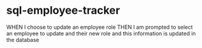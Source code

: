 # sql-employee-tracker
<!-- GIVEN a command-line application that accepts user input
WHEN I start the application
THEN I am presented with the following options: view all departments, view all roles, view all employees, add a department, add a role, add an employee, and update an employee role -->
<!-- WHEN I choose to view all departments
THEN I am presented with a formatted table showing department names and department ids -->
<!-- WHEN I choose to view all roles
THEN I am presented with the job title, role id, the department that role belongs to, and the salary for that role -->
<!-- WHEN I choose to view all employees
THEN I am presented with a formatted table showing employee data, including employee ids, first names, last names, job titles, departments, salaries, and managers that the employees report to -->
<!-- WHEN I choose to add a department
THEN I am prompted to enter the name of the department and that department is added to the database -->
<!-- WHEN I choose to add a role
THEN I am prompted to enter the name, salary, and department for the role and that role is added to the database -->
<!-- WHEN I choose to add an employee
THEN I am prompted to enter the employee’s first name, last name, role, and manager, and that employee is added to the database -->
WHEN I choose to update an employee role
THEN I am prompted to select an employee to update and their new role and this information is updated in the database